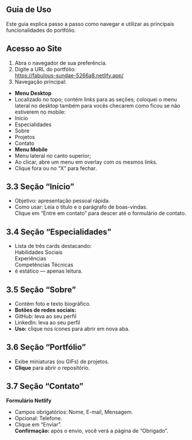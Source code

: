 ##  Guia de Uso

Este guia explica passo a passo como navegar e utilizar as principais funcionalidades do portfólio.

## Acesso ao Site  
1. Abra o navegador de sua preferência.  
2. Digite a URL do portfólio:  
    https://fabulous-sundae-5266a8.netlify.app/
3. Navegação principal:
- **Menu Desktop**  
- Localizado no topo; contém links para as seções; coloquei o menu lateral no desktop
  também para vocês checarem como ficou se não estiverem no mobile: 
 - Início  
 - Especialidades  
 - Sobre  
 - Projetos  
 - Contato  
- **Menu Mobile**  
- Menu lateral no canto superior;  
- Ao clicar, abre um menu em overlay com os mesmos links.  
- Clique fora ou no “X” para fechar.

## 3.3 Seção “Início”  
- Objetivo: apresentação pessoal rápida.  
- Como usar: 
 Leia o título e o parágrafo de boas-vindas.  
 Clique em “Entre em contato” para descer até o formulário de contato.

## 3.4 Seção “Especialidades”  
- Lista de três cards destacando:  
 Habilidades Sociais  
 Experiências  
 Competências Técnicas  
- é estático — apenas leitura.


## 3.5 Seção “Sobre”  
- Contém foto e texto biográfico.  
- **Botões de redes sociais:**  
- GitHub: leva ao seu perfil  
- LinkedIn: leva ao seu perfil  
- **Uso:** clique nos ícones para abrir em nova aba.


## 3.6 Seção “Portfólio”  
- Exibe miniaturas (ou GIFs) de projetos.  
- **Clique**  para abrir o repositório.



## 3.7 Seção “Contato”  
**Formulário Netlify**  
- Campos obrigatórios: Nome, E-mail, Mensagem.  
- Opcional: Telefone.  
- Clique em “Enviar”.  
**Confirmação:** após o envio, você verá a página de “Obrigado”.

